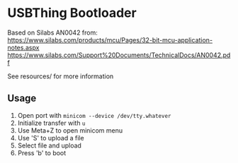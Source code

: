 # USBThing Bootloader

Based on Silabs AN0042 from: https://www.silabs.com/products/mcu/Pages/32-bit-mcu-application-notes.aspx  
https://www.silabs.com/Support%20Documents/TechnicalDocs/AN0042.pdf  

See resources/ for more information

## Usage
1. Open port with `minicom --device /dev/tty.whatever`
2. Initialize transfer with `u`
3. Use Meta+Z to open minicom menu
4. Use 'S' to upload a file
5. Select file and upload
6. Press 'b' to boot